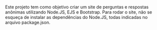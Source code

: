 Este projeto tem como objetivo criar um site de perguntas e respostas 
anônimas utilizando Node.JS, EJS e Bootstrap.
Para rodar o site, não se esqueça de instalar as dependências do Node.JS,
todas indicadas no arquivo package.json.